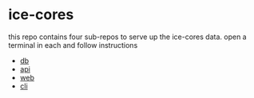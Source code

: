 # ice-cores #

this repo contains four sub-repos to serve up the ice-cores data.  open a terminal in each and follow instructions

- [db](./db/readme.md)
- [api](./api/readme.md)
- [web](./web/readme.md)
- [cli](./cli/readme.md)